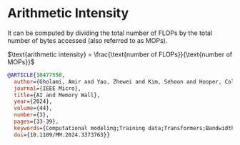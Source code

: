 # Arithmetic Intensity
It can be computed by dividing
the total number of FLOPs by the total number of
bytes accessed (also referred to as MOPs).

$\text{arithmetic intensity} = \frac{\text{number of FLOPs}}{\text{number of MOPs}}$

```bibtex
@ARTICLE{10477550,
  author={Gholami, Amir and Yao, Zhewei and Kim, Sehoon and Hooper, Coleman and Mahoney, Michael W. and Keutzer, Kurt},
  journal={IEEE Micro}, 
  title={AI and Memory Wall}, 
  year={2024},
  volume={44},
  number={3},
  pages={33-39},
  keywords={Computational modeling;Training data;Transformers;Bandwidth;Arithmetic;Hardware;Data models;Unsupervised learning;Artificial intelligence;Memory management},
  doi={10.1109/MM.2024.3373763}}

```
